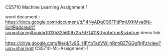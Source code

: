CS5710 Machine Learning Assignment 1

word document : https://docs.google.com/document/d/14NyADqCS9FFdPmUXhMva8Nj-6cjtRgdg/edit?usp=sharing&ouid=101353256097257671411&rtpof=true&sd=true
demo link : https://drive.google.com/file/d/1v9SIlHFYbTazVWijnRnhBZ7GGgflrjFz/view?usp=sharing# CS5710-ML-Assignment-1
